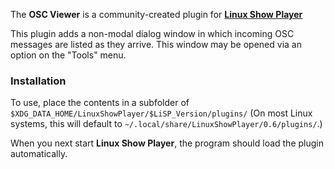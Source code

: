 
The **OSC Viewer** is a community-created plugin for
**[Linux Show Player](https://github.com/FrancescoCeruti/linux-show-player)**

This plugin adds a non-modal dialog window in which incoming OSC messages are listed as they
arrive. This window may be opened via an option on the "Tools" menu.


### Installation

To use, place the contents in a subfolder of `$XDG_DATA_HOME/LinuxShowPlayer/$LiSP_Version/plugins/`
(On most Linux systems, this will default to `~/.local/share/LinuxShowPlayer/0.6/plugins/`.)

When you next start **Linux Show Player**, the program should load the plugin automatically.
